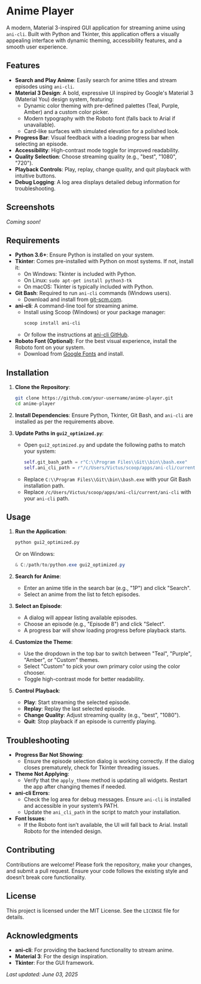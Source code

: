 # Anime Player

A modern, Material 3-inspired GUI application for streaming anime using `ani-cli`. Built with Python and Tkinter, this application offers a visually appealing interface with dynamic theming, accessibility features, and a smooth user experience.

## Features

- **Search and Play Anime**: Easily search for anime titles and stream episodes using `ani-cli`.
- **Material 3 Design**: A bold, expressive UI inspired by Google's Material 3 (Material You) design system, featuring:
  - Dynamic color theming with pre-defined palettes (Teal, Purple, Amber) and a custom color picker.
  - Modern typography with the Roboto font (falls back to Arial if unavailable).
  - Card-like surfaces with simulated elevation for a polished look.
- **Progress Bar**: Visual feedback with a loading progress bar when selecting an episode.
- **Accessibility**: High-contrast mode toggle for improved readability.
- **Quality Selection**: Choose streaming quality (e.g., "best", "1080", "720").
- **Playback Controls**: Play, replay, change quality, and quit playback with intuitive buttons.
- **Debug Logging**: A log area displays detailed debug information for troubleshooting.

## Screenshots

*Coming soon!*

## Requirements

- **Python 3.6+**: Ensure Python is installed on your system.
- **Tkinter**: Comes pre-installed with Python on most systems. If not, install it:
  - On Windows: Tkinter is included with Python.
  - On Linux: `sudo apt-get install python3-tk`
  - On macOS: Tkinter is typically included with Python.
- **Git Bash**: Required to run `ani-cli` commands (Windows users).
  - Download and install from [git-scm.com](https://git-scm.com/downloads).
- **ani-cli**: A command-line tool for streaming anime.
  - Install using Scoop (Windows) or your package manager:
    ```bash
    scoop install ani-cli
    ```
  - Or follow the instructions at [ani-cli GitHub](https://github.com/pystardust/ani-cli).
- **Roboto Font (Optional)**: For the best visual experience, install the Roboto font on your system.
  - Download from [Google Fonts](https://fonts.google.com/specimen/Roboto) and install.

## Installation

1. **Clone the Repository**:
   ```bash
   git clone https://github.com/your-username/anime-player.git
   cd anime-player
   ```

2. **Install Dependencies**:
   Ensure Python, Tkinter, Git Bash, and `ani-cli` are installed as per the requirements above.

3. **Update Paths in `gui2_optimized.py`**:
   - Open `gui2_optimized.py` and update the following paths to match your system:
     ```python
     self.git_bash_path = r"C:\\Program Files\\Git\\bin\\bash.exe"
     self.ani_cli_path = r"/c/Users/Victus/scoop/apps/ani-cli/current/ani-cli"
     ```
   - Replace `C:\\Program Files\\Git\\bin\\bash.exe` with your Git Bash installation path.
   - Replace `/c/Users/Victus/scoop/apps/ani-cli/current/ani-cli` with your `ani-cli` path.

## Usage

1. **Run the Application**:
   ```bash
   python gui2_optimized.py
   ```
   Or on Windows:
   ```powershell
   & C:/path/to/python.exe gui2_optimized.py
   ```

2. **Search for Anime**:
   - Enter an anime title in the search bar (e.g., "1P") and click "Search".
   - Select an anime from the list to fetch episodes.

3. **Select an Episode**:
   - A dialog will appear listing available episodes.
   - Choose an episode (e.g., "Episode 8") and click "Select".
   - A progress bar will show loading progress before playback starts.

4. **Customize the Theme**:
   - Use the dropdown in the top bar to switch between "Teal", "Purple", "Amber", or "Custom" themes.
   - Select "Custom" to pick your own primary color using the color chooser.
   - Toggle high-contrast mode for better readability.

5. **Control Playback**:
   - **Play**: Start streaming the selected episode.
   - **Replay**: Replay the last selected episode.
   - **Change Quality**: Adjust streaming quality (e.g., "best", "1080").
   - **Quit**: Stop playback if an episode is currently playing.

## Troubleshooting

- **Progress Bar Not Showing**:
  - Ensure the episode selection dialog is working correctly. If the dialog closes prematurely, check for Tkinter threading issues.
- **Theme Not Applying**:
  - Verify that the `apply_theme` method is updating all widgets. Restart the app after changing themes if needed.
- **ani-cli Errors**:
  - Check the log area for debug messages. Ensure `ani-cli` is installed and accessible in your system’s PATH.
  - Update the `ani_cli_path` in the script to match your installation.
- **Font Issues**:
  - If the Roboto font isn’t available, the UI will fall back to Arial. Install Roboto for the intended design.

## Contributing

Contributions are welcome! Please fork the repository, make your changes, and submit a pull request. Ensure your code follows the existing style and doesn’t break core functionality.

## License

This project is licensed under the MIT License. See the `LICENSE` file for details.

## Acknowledgments

- **ani-cli**: For providing the backend functionality to stream anime.
- **Material 3**: For the design inspiration.
- **Tkinter**: For the GUI framework.

*Last updated: June 03, 2025*